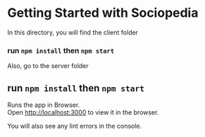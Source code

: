 # Getting Started with Sociopedia

In this directory, you will find the client folder
### run `npm install` then `npm start`

Also, go to the server folder
## run `npm install` then `npm start`

Runs the app in Browser.\
Open [http://localhost:3000](http://localhost:3000) to view it in the browser.

You will also see any lint errors in the console.
